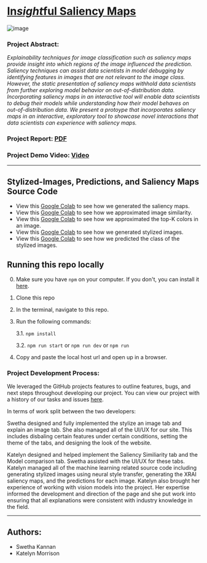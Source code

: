 # [In*sight*ful Saliency Maps](https://cmu-vis-2021.github.io/Human-vs-Machine-Final-Project/)

![image](https://user-images.githubusercontent.com/11639631/144311494-b55e5484-511e-4431-88f0-f17e29aa718f.png)



### Project Abstract:

*Explainability techniques for image classification such as saliency maps provide insight into which regions of the image influenced the prediction. Saliency techniques can assist data scientists in model debugging by identifying features in images that are not relevant to the image class. However, the static presentation of saliency maps withhold data scientists from further exploring model behavior on out-of-distribution data. Incorporating saliency maps in an interactive tool will enable data scientists to debug their models while understanding how their model behaves on out-of-distribution data. We present a protoype that incorporates saliency maps in an interactive, exploratory tool to showcase novel interactions that data scientists can experience with saliency maps.*

### Project Report: [PDF](https://github.com/CMU-Vis-2021/Human-vs-Machine-Final-Project/blob/main/assets/Data_Viz_Final_Project_Report.pdf)

### Project Demo Video: [Video](https://drive.google.com/file/d/1WWqxBAzHl1Pm0M4TO6azJ3AZ4hh2PBjM/view?usp=sharing)

---

## Stylized-Images, Predictions, and Saliency Maps Source Code

* View this [Google Colab](https://colab.research.google.com/drive/1deRnUMs7LLns5awMicJgBJ8UFTqvz5e6?usp=sharing) to see how we generated the saliency maps.
* View this [Google Colab](https://colab.research.google.com/drive/1X-Fk6anwYs4SDcfnIAdZBxUzoofwvNBt?usp=sharing) to see how we approximated image similarity.
* View this [Google Colab](https://colab.research.google.com/drive/1lyrBrbl-XCa1BlVc_fcLzO1v5DKPooeu?usp=sharing) to see how we approximated the top-K colors in an image.
* View this [Google Colab](https://colab.research.google.com/drive/1zk0uOHnn9mV41CBGIOj6xRK5rb26Vvvz?usp=sharing) to see how we generated stylized images.
* View this [Google Colab](https://colab.research.google.com/drive/1khWyR4UrNW6KL6VH2lrARrI6BFDTVWi0?usp=sharing) to see how we predicted the class of the stylized images.


## Running this repo locally
0. Make sure you have `npm` on your computer. If you don't, you can install it [here](https://docs.npmjs.com/downloading-and-installing-node-js-and-npm).
1. Clone this repo
2. In the terminal, navigate to this repo.
3. Run the following commands: 

   3.1. `npm install`
   
   3.2. `npm run start` or `npm run dev` or `npm run`

4. Copy and paste the local host url and open up in a browser.

### Project Development Process:

We leveraged the GitHub projects features to outline features, bugs, and next steps throughout developing our project. You can view our project with a history of our tasks and issues [here](https://github.com/CMU-Vis-2021/Human-vs-Machine-Final-Project/projects/1). 

In terms of work split between the two developers:

Swetha designed and fully implemented the stylize an image tab and explain an image tab. She also managed all of the UI/UX for our site. This includes disbaling certain features under certain conditions, setting the theme of the tabs, and designing the look of the website. 

Katelyn designed and helped implement the Saliency Similiarity tab and the Model comparison tab. Swetha assisted with the UI/UX for these tabs. Katelyn managed all of the machine learning related source code including generating stylized images using neural style transfer, generating the XRAI saliency maps, and the predictions for each image. Katelyn also brought her experience of working with vision models into the project. Her expertise informed the development and direction of the page and she put work into ensuring that all explanations were consistent with industry knowledge in the field.

---

## Authors: 
* Swetha Kannan
* Katelyn Morrison

